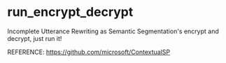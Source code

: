 # run_encrypt_decrypt
Incomplete Utterance Rewriting as Semantic Segmentation's encrypt and decrypt, just run it!

REFERENCE: https://github.com/microsoft/ContextualSP
